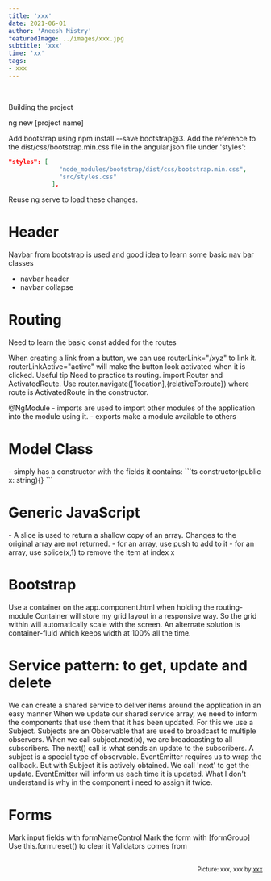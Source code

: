 ```yaml
---
title: 'xxx'
date: 2021-06-01
author: 'Aneesh Mistry'
featuredImage: ../images/xxx.jpg
subtitle: 'xxx'
time: 'xx'
tags:
- xxx
---
```

<br>
<p>
Building the project

ng new [project name]

Add bootstrap using npm install --save bootstrap@3. Add the reference to the dist/css/bootstrap.min.css file in the angular.json file under 'styles':
```json
"styles": [
              "node_modules/bootstrap/dist/css/bootstrap.min.css",
              "src/styles.css"
            ],
```
Reuse ng serve to load these changes. 

</p>
<h1>Header</h1>
<p>

Navbar from bootstrap is used and good idea to learn some basic nav bar classes
- navbar header
- navbar collapse

</p>

<h1>Routing</h1>
<p>
Need to learn the basic const added for the routes

When creating a link from a button, we can use routerLink="/xyz" to link it. 
routerLinkActive="active" will make the button look activated when it is clicked. Useful tip
Need to practice ts routing. import Router and ActivatedRoute. Use router.navigate(['location],{relativeTo:route})
where route is ActivatedRoute in the constructor. 
</p>
<p>
@NgModule
- imports are used to import other modules of the application into the module using it. 
- exports make a module available to others
</p>
<h1>Model Class</h1>
<p>
- simply has a constructor with the fields it contains:
```ts
constructor(public x: string){}
```
</p>
<h1>Generic JavaScript</h1>
<p>
- A slice is used to return a shallow copy of an array. Changes to the original array are not returned.
- for an array, use push to add to it
- for an array, use splice(x,1) to remove the item at index x
</p>

<h1>Bootstrap</h1>
<p>
Use a container on the app.component.html when holding the routing-module
Container will store my grid layout in a responsive way. So the grid within will automatically scale with the screen. 
An alternate solution is container-fluid which keeps width at 100% all the time. 
</p>
<p>

</p>

<h1>Service pattern: to get, update and delete</h1>
<p>
We can create a shared service to deliver items around the application in an easy manner
When we update our shared service array, we need to inform the components that use them that it has been updated.
For this we use a Subject. Subjects are an Observable that are used to broadcast to multiple observers. When we call subject.next(x), we are broadcasting to all subscribers. 
The next() call is what sends an update to the subscribers. 
A subject is a special type of observable. EventEmitter requires us to wrap the callback. But with Subject it is actively obtained. We call 'next' to get the update. EventEmitter will inform us each time it is updated. 
What I don't understand is why in the component i need to assign it twice. 
</p>

<h1>Forms</h1>
<p>
Mark input fields with formNameControl
Mark the form with [formGroup]
Use this.form.reset() to clear it
Validators comes from 
</p>
<br>
<small style="float: right;" >Picture: xxx, xxx by <a target="_blank" href="http">xxx</small></a><br>